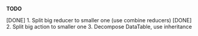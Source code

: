 **TODO**

[DONE] 1. Split big reducer to smaller one (use combine reducers)
[DONE] 2. Split big action to smaller one
3. Decompose DataTable, use inheritance